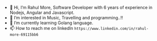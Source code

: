- 👋 Hi, I’m Rahul More, Software Developer with 6 years of experience in Nodejs, Angular and Javascript. 
- 👀 I’m interested in Music, Travelling and programming..!!
- 🌱 I’m currently learning Golang language.
- 📫 How to reach me on linkedIn `https://www.linkedin.com/in/rahul-more-69115bb6`

<!---
rahulmore5/rahulmore5 is a ✨ special ✨ repository because its `README.md` (this file) appears on your GitHub profile.
You can click the Preview link to take a look at your changes.
--->

